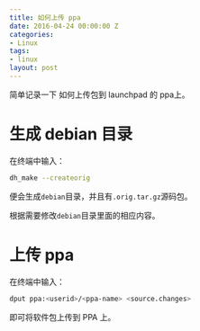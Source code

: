 ```yaml
---
title: 如何上传 ppa
date: 2016-04-24 00:00:00 Z
categories:
- Linux
tags:
- linux
layout: post
---
```


简单记录一下 如何上传包到 launchpad 的 ppa上。

<!--more-->

# 生成 debian 目录

在终端中输入：

```sh
dh_make --createorig
```

便会生成`debian`目录，并且有`.orig.tar.gz`源码包。

根据需要修改`debian`目录里面的相应内容。

# 上传 ppa

在终端中输入：

```sh
dput ppa:<userid>/<ppa-name> <source.changes>
```

即可将软件包上传到 PPA 上。
